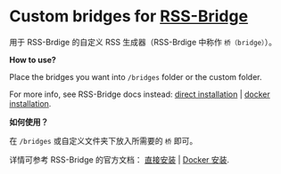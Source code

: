 # Custom bridges for [RSS-Bridge](https://github.com/RSS-Bridge/rss-bridge)

用于 RSS-Brdige 的自定义 RSS 生成器（RSS-Brdige 中称作 `桥（bridge）`）。

**How to use?**

Place the bridges you want into `/bridges` folder or the custom folder.

For more info, see RSS-Bridge docs instead:
  [direct installation](https://rss-bridge.github.io/rss-bridge/Bridge_API/How_to_create_a_new_bridge.html) |
  [docker installation](https://rss-bridge.github.io/rss-bridge/For_Hosts/Docker_Installation.html#adding-custom-bridges-and-configurations).

**如何使用？**

在 `/bridges` 或自定义文件夹下放入所需要的 `桥` 即可。

详情可参考 RSS-Bridge 的官方文档：
  [直接安装](https://rss-bridge.github.io/rss-bridge/Bridge_API/How_to_create_a_new_bridge.html) |
  [Docker 安装](https://rss-bridge.github.io/rss-bridge/For_Hosts/Docker_Installation.html#adding-custom-bridges-and-configurations).
